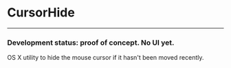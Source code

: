 # CursorHide

---

### Development status: proof of concept. No UI yet.

OS X utility to hide the mouse cursor if it hasn't been moved recently.
